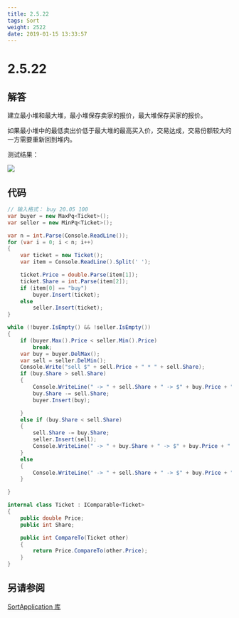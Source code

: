 ```yaml
---
title: 2.5.22
tags: Sort
weight: 2522
date: 2019-01-15 13:33:57
---
```


# 2.5.22


## 解答

建立最小堆和最大堆，最小堆保存卖家的报价，最大堆保存买家的报价。

如果最小堆中的最低卖出价低于最大堆的最高买入价，交易达成，交易份额较大的一方需要重新回到堆内。

测试结果：

![](/resources/2-5-22/1.png)

## 代码

```csharp
// 输入格式： buy 20.05 100
var buyer = new MaxPq<Ticket>();
var seller = new MinPq<Ticket>();

var n = int.Parse(Console.ReadLine());
for (var i = 0; i < n; i++)
{
    var ticket = new Ticket();
    var item = Console.ReadLine().Split(' ');

    ticket.Price = double.Parse(item[1]);
    ticket.Share = int.Parse(item[2]);
    if (item[0] == "buy")
        buyer.Insert(ticket);
    else
        seller.Insert(ticket);
}

while (!buyer.IsEmpty() && !seller.IsEmpty())
{
    if (buyer.Max().Price < seller.Min().Price)
        break;
    var buy = buyer.DelMax();
    var sell = seller.DelMin();
    Console.Write("sell $" + sell.Price + " * " + sell.Share);
    if (buy.Share > sell.Share)
    {
        Console.WriteLine(" -> " + sell.Share + " -> $" + buy.Price + " * " + buy.Share + " buy");
        buy.Share -= sell.Share;
        buyer.Insert(buy);

    }
    else if (buy.Share < sell.Share)
    {
        sell.Share -= buy.Share;
        seller.Insert(sell);
        Console.WriteLine(" -> " + buy.Share + " -> $" + buy.Price + " * " + buy.Share + " buy");
    }
    else
    {
        Console.WriteLine(" -> " + sell.Share + " -> $" + buy.Price + " * " + buy.Share + " buy");
    }

}

internal class Ticket : IComparable<Ticket>
{
    public double Price;
    public int Share;

    public int CompareTo(Ticket other)
    {
        return Price.CompareTo(other.Price);
    }
}
```

## 另请参阅

[SortApplication 库](https://github.com/ikesnowy/Algorithms-4th-Edition-in-Csharp/tree/master/2%20Sorting/2.5/SortApplication)
